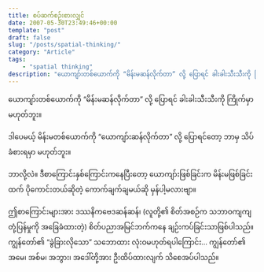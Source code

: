 ```yaml
---
title: စပ်ဆက်စဉ်းစားလျှင်
date: 2007-05-30T23:49:46+00:00
template: "post"  
draft: false  
slug: "/posts/spatial-thinking/"  
category: "Article"
tags:
    - "spatial thinking"
description: "ယောကျာ်းတစ်ယောက်ကို “မိန်းမဆန်လိုက်တာ” လို့ ပြောရင် ခါးခါးသီးသီးကို ကြိုက်မှာ မဟုတ်ဘူး။"
---
```

ယောကျာ်းတစ်ယောက်ကို “မိန်းမဆန်လိုက်တာ” လို့ ပြောရင် ခါးခါးသီးသီးကို ကြိုက်မှာ မဟုတ်ဘူး။

ဒါပေမယ့် မိန်းမတစ်ယောက်ကို “ယောကျာ်းဆန်လိုက်တာ” လို့ ပြောရင်တော့ ဘာမှ သိပ်ခံစားရမှာ မဟုတ်ဘူး။

ဘာလို့လဲ။ ဒီစာကြောင်းနှစ်ကြောင်းကနေပြီးတော့ ယောကျာ်းဖြစ်ခြင်းက မိန်းမဖြစ်ခြင်းထက် ပိုကောင်းတယ်ဆိုတဲ့ ကောက်ချက်ချမယ်ဆို မှန်ပါ့မလားဗျာ။

ဤစာကြောင်းများအား ဒဿနိကဗေဒဆန်ဆန်၊ (လူတို့၏ စိတ်အစဉ်က သဘာဝကျကျ တုံ့ပြန်မှုကို အခြေခံထားတဲ့) စိတ်ပညာအမြင်ဘက်ကနေ ချဉ်းကပ်ခြင်းသာဖြစ်ပါသည်။ ကျွန်တော်၏ “ခွဲခြားလိုသော” သဘောထား လုံးဝမဟုတ်ရပါကြောင်း… ကျွန်တော်၏ အမေ၊ အစ်မ၊ အဘွား၊ အဒေါ်တို့အား ဦးထိပ်ထားလျက် သိစေအပ်ပါသည်။